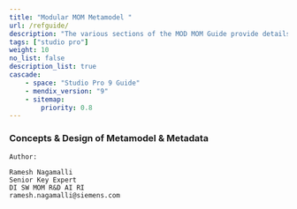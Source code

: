 ```yaml
---
title: "Modular MOM Metamodel "
url: /refguide/
description: "The various sections of the MOD MOM Guide provide details on the features and functionality of the MOD MOM."
tags: ["studio pro"]
weight: 10
no_list: false
description_list: true
cascade:
    - space: "Studio Pro 9 Guide"
    - mendix_version: "9"
    - sitemap:
        priority: 0.8
---
```



### Concepts & Design of Metamodel & Metadata

```
Author:
```
```
Ramesh Nagamalli
Senior Key Expert
DI SW MOM R&D AI RI
ramesh.nagamalli@siemens.com
```



